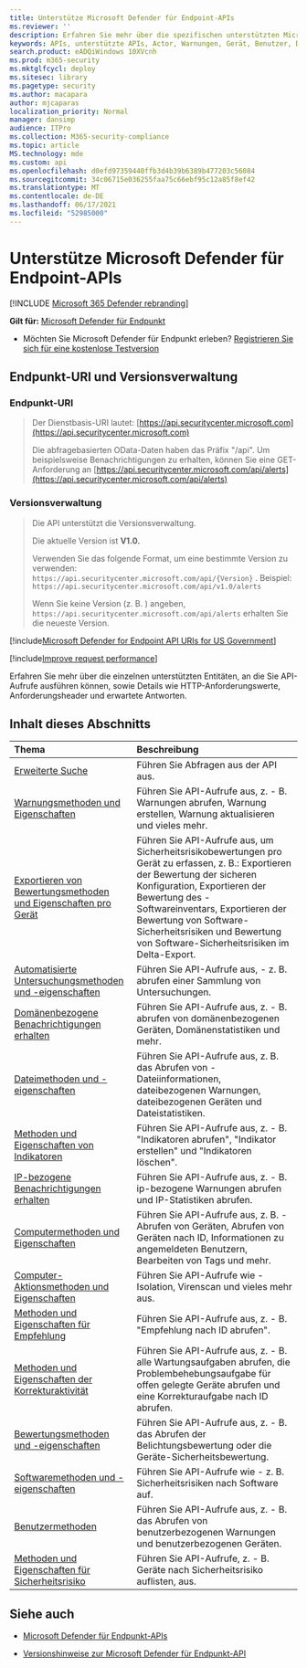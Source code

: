 ```yaml
---
title: Unterstütze Microsoft Defender für Endpoint-APIs
ms.reviewer: ''
description: Erfahren Sie mehr über die spezifischen unterstützten Microsoft Defender für Endpunkt-Entitäten, an die Sie API-Aufrufe erstellen können.
keywords: APIs, unterstützte APIs, Actor, Warnungen, Gerät, Benutzer, Domäne, IP, Datei, erweiterte Abfragen, erweiterte Suche
search.product: eADQiWindows 10XVcnh
ms.prod: m365-security
ms.mktglfcycl: deploy
ms.sitesec: library
ms.pagetype: security
ms.author: macapara
author: mjcaparas
localization_priority: Normal
manager: dansimp
audience: ITPro
ms.collection: M365-security-compliance
ms.topic: article
MS.technology: mde
ms.custom: api
ms.openlocfilehash: d0efd97359440ffb3d4b39b6389b477203c56084
ms.sourcegitcommit: 34c06715e036255faa75c66ebf95c12a85f8ef42
ms.translationtype: MT
ms.contentlocale: de-DE
ms.lasthandoff: 06/17/2021
ms.locfileid: "52985000"
---
```

# <a name="supported-microsoft-defender-for-endpoint-apis"></a>Unterstütze Microsoft Defender für Endpoint-APIs

[!INCLUDE [Microsoft 365 Defender rebranding](../../includes/microsoft-defender.md)]

**Gilt für:** [Microsoft Defender für Endpunkt](https://go.microsoft.com/fwlink/?linkid=2154037)

- Möchten Sie Microsoft Defender für Endpunkt erleben? [Registrieren Sie sich für eine kostenlose Testversion](https://www.microsoft.com/microsoft-365/windows/microsoft-defender-atp?ocid=docs-wdatp-exposedapis-abovefoldlink)

## <a name="endpoint-uri-and-versioning"></a>Endpunkt-URI und Versionsverwaltung

### <a name="endpoint-uri"></a>Endpunkt-URI

> Der Dienstbasis-URI lautet: [https://api.securitycenter.microsoft.com](https://api.securitycenter.microsoft.com)
>
> Die abfragebasierten OData-Daten haben das Präfix "/api". Um beispielsweise Benachrichtigungen zu erhalten, können Sie eine GET-Anforderung an [https://api.securitycenter.microsoft.com/api/alerts](https://api.securitycenter.microsoft.com/api/alerts)

### <a name="versioning"></a>Versionsverwaltung

> Die API unterstützt die Versionsverwaltung.
>
> Die aktuelle Version ist **V1.0.**
>
> Verwenden Sie das folgende Format, um eine bestimmte Version zu verwenden: `https://api.securitycenter.microsoft.com/api/{Version}` . Beispiel: `https://api.securitycenter.microsoft.com/api/v1.0/alerts`
>
> Wenn Sie keine Version (z. B. ) angeben, `https://api.securitycenter.microsoft.com/api/alerts` erhalten Sie die neueste Version.

[!include[Microsoft Defender for Endpoint API URIs for US Government](../../includes/microsoft-defender-api-usgov.md)]

[!include[Improve request performance](../../includes/improve-request-performance.md)]

Erfahren Sie mehr über die einzelnen unterstützten Entitäten, an die Sie API-Aufrufe ausführen können, sowie Details wie HTTP-Anforderungswerte, Anforderungsheader und erwartete Antworten.

## <a name="in-this-section"></a>Inhalt dieses Abschnitts

Thema | Beschreibung
:---|:---
[Erweiterte Suche](run-advanced-query-api.md) | Führen Sie Abfragen aus der API aus.
[Warnungsmethoden und Eigenschaften](alerts.md) | Führen Sie API-Aufrufe aus, z. \- B. Warnungen abrufen, Warnung erstellen, Warnung aktualisieren und vieles mehr.
[Exportieren von Bewertungsmethoden und Eigenschaften pro Gerät](get-assessment-methods-properties.md) | Führen Sie API-Aufrufe aus, um Sicherheitsrisikobewertungen pro Gerät zu erfassen, z. B.: Exportieren der Bewertung der sicheren Konfiguration, Exportieren der Bewertung des \- Softwareinventars, Exportieren der Bewertung von Software-Sicherheitsrisiken und Bewertung von Software-Sicherheitsrisiken im Delta-Export.
[Automatisierte Untersuchungsmethoden und -eigenschaften](investigation.md) | Führen Sie API-Aufrufe aus, \- z. B. abrufen einer Sammlung von Untersuchungen.
[Domänenbezogene Benachrichtigungen erhalten](get-domain-related-alerts.md) | Führen Sie API-Aufrufe aus, z. \- B. abrufen von domänenbezogenen Geräten, Domänenstatistiken und mehr.
[Dateimethoden und -eigenschaften](files.md) | Führen Sie API-Aufrufe aus, z. B. das Abrufen von \- Dateiinformationen, dateibezogenen Warnungen, dateibezogenen Geräten und Dateistatistiken.
[Methoden und Eigenschaften von Indikatoren](ti-indicator.md) | Führen Sie API-Aufrufe aus, z. \- B. "Indikatoren abrufen", "Indikator erstellen" und "Indikatoren löschen".
[IP-bezogene Benachrichtigungen erhalten](get-ip-related-alerts.md) | Führen Sie API-Aufrufe aus, z. \- B. ip-bezogene Warnungen abrufen und IP-Statistiken abrufen.
[Computermethoden und Eigenschaften](machine.md) | Führen Sie API-Aufrufe aus, z. B. \- Abrufen von Geräten, Abrufen von Geräten nach ID, Informationen zu angemeldeten Benutzern, Bearbeiten von Tags und mehr.
[Computer-Aktionsmethoden und Eigenschaften](machineaction.md) | Führen Sie API-Aufrufe wie \- Isolation, Virenscan und vieles mehr aus.
[Methoden und Eigenschaften für Empfehlung](recommendation.md) | Führen Sie API-Aufrufe aus, z. \- B. "Empfehlung nach ID abrufen".
[Methoden und Eigenschaften der Korrekturaktivität](get-remediation-methods-properties.md) | Führen Sie API-Aufrufe aus, z. \- B. alle Wartungsaufgaben abrufen, die Problembehebungsaufgabe für offen gelegte Geräte abrufen und eine Korrekturaufgabe nach ID abrufen.
[Bewertungsmethoden und -eigenschaften](score.md) | Führen Sie API-Aufrufe aus, z. \- B. das Abrufen der Belichtungsbewertung oder die Geräte-Sicherheitsbewertung.
[Softwaremethoden und -eigenschaften](software.md) | Führen Sie API-Aufrufe wie \- z. B. Sicherheitsrisiken nach Software auf.
[Benutzermethoden](user.md) | Führen Sie API-Aufrufe aus, z. \- B. das Abrufen von benutzerbezogenen Warnungen und benutzerbezogenen Geräten.
[Methoden und Eigenschaften für Sicherheitsrisiko](vulnerability.md) | Führen Sie API-Aufrufe, z. \- B. Geräte nach Sicherheitsrisiko auflisten, aus.

## <a name="see-also"></a>Siehe auch

- [Microsoft Defender für Endpunkt-APIs](apis-intro.md)

- [Versionshinweise zur Microsoft Defender für Endpunkt-API](api-release-notes.md)
